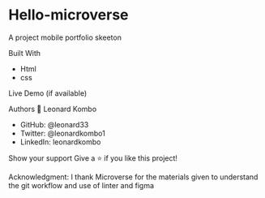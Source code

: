# Hello-microverse

A project mobile portfolio skeeton

Built With
* Html
* css


Live Demo (if available)


Authors
👤 Leonard Kombo
* GitHub: @leonard33
* Twitter: @leonardkombo1
* LinkedIn: leonardkombo



Show your support
Give a ⭐️ if you like this project!

Acknowledgment:
I thank Microverse for the materials given to understand the git workflow and use of linter and figma
